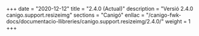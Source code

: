 +++
date        = "2020-12-12"
title       = "2.4.0 (Actual)"
description = "Versió 2.4.0 canigo.support.resizeimg"
sections    = "Canigó"
enllac		= "/canigo-fwk-docs/documentacio-llibreries/canigo.support.resizeimg/2.4.0/"
weight		= 1
+++

